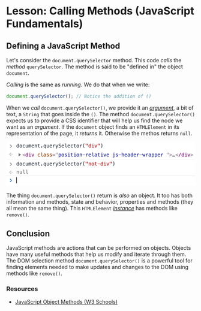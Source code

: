 # Lesson: Calling Methods (JavaScript Fundamentals)

## Defining a JavaScript Method

Let's consider the `document.querySelector` method. This code _calls_ the _method_ `querySelector`. The method is said to be "defined in" the object `document`.

_Calling_ is the same as _running_. We do that when we write:

```js
document.querySelector(); // Notice the addition of ()
```

When we _call_ `document.querySelector()`, we provide it an [_argument_](https://developer.mozilla.org/en-US/docs/Web/JavaScript/Reference/Functions/arguments), a bit of text, a `String` that goes inside the `()`. The method `document.querySelector()` expects us to provide a CSS identifier that will help us find the node we want as an _argument_. If the `document` object finds an `HTMLElement` in its representation of the page, it _returns_ it. Otherwise the methos returns `null`.

![Example of the JavaScript querySelector method](/public/images/front-end-web-programming-in-javascript/document-query-selector.png)

The thing `document.querySelector()` return is _also_ an object. It too has both information and methods, state and behavior, properties and methods (they all mean the same thing). This `HTMLElement` [_instance_](https://developer.mozilla.org/en-US/docs/Glossary/Instance) has methods like `remove()`.

## Conclusion

JavaScript methods are actions that can be performed on objects. Objects have many useful methods that help us modify and iterate through them. The DOM selection method `document.querySelector()` is a powerful tool for finding elements needed to make updates and changes to the DOM using methods like `remove()`.

### Resources

- [JavaScript Object Methods (W3 Schools)](https://www.w3schools.com/js/js_object_methods.asp)
